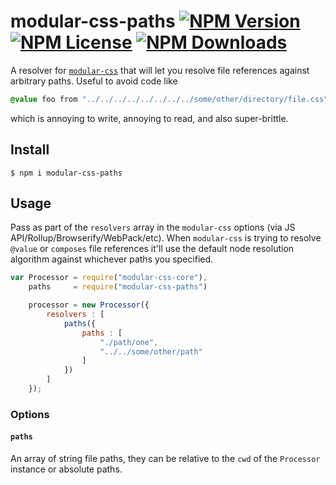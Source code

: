 modular-css-paths [![NPM Version](https://img.shields.io/npm/v/modular-css-paths.svg)](https://www.npmjs.com/package/modular-css-paths) [![NPM License](https://img.shields.io/npm/l/modular-css-paths.svg)](https://www.npmjs.com/package/modular-css-paths) [![NPM Downloads](https://img.shields.io/npm/dm/modular-css-paths.svg)](https://www.npmjs.com/package/modular-css-paths)
===========

A resolver for [`modular-css`](https://github.com/tivac/modular-css) that will let you resolve file references against arbitrary paths. Useful to avoid code like

```css
@value foo from "../../../../../../../../some/other/directory/file.css";
```

which is annoying to write, annoying to read, and also super-brittle.

## Install

`$ npm i modular-css-paths`

## Usage

Pass as part of the `resolvers` array in the `modular-css` options (via JS API/Rollup/Browserify/WebPack/etc). When `modular-css` is trying to resolve `@value` or `composes` file references it'll use the default node resolution algorithm against whichever paths you specified.

```js
var Processor = require("modular-css-core"),
    paths     = require("modular-css-paths")

    processor = new Processor({
        resolvers : [
            paths({
                paths : [
                    "./path/one",
                    "../../some/other/path"
                ]
            })
        ]
    });
```

### Options

#### `paths`

An array of string file paths, they can be relative to the `cwd` of the `Processor` instance or absolute paths.
